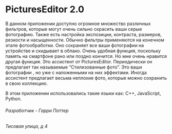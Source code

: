 
# PicturesEditor 2.0

В данном приложении доступно огромное множество различных фильтров, которые могут очень сильно скрасить ваши серые фотографию. Также есть настройка экспозиции, контраста, размеров, резкости и насыщенности. Обычно фильтры применяются на конечном этапе фотообработки. Оно сохраняет все ваши фотографии на устройстве и скидывает в облако. Очень удобная функция,  поскольку память на смартфоне рано или поздно кончится. Но мне очень  нравится другая функция. Это ассистент от PicturesEditor. Периодически он предлагает так называемые “Стилизованные фото”. Это ваши фотографии , но уже с наложенными на них эффектами. Иногда ассистент предлагает весьма неплохие фото, которые можно сохранить в свою коллекцию.

В этом приложении использовались такие языки как: C++, JavaScript, Python.

###### Разработчик - Гарри Поттер
###### Тисовая улица, д 4















